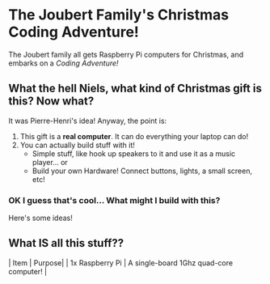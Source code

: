 # The Joubert Family's Christmas Coding Adventure!

The Joubert family all gets Raspberry Pi computers for Christmas, and embarks on a *Coding Adventure!*

## What the hell Niels, what kind of Christmas gift is this? Now what?

It was Pierre-Henri's idea! Anyway, the point is:

1. This gift is a **real computer**. It can do everything your laptop can do!
2. You can actually build stuff with it! 
	- Simple stuff, like hook up speakers to it and use it as a music player... or
	- Build your own Hardware! Connect buttons, lights, a small screen, etc!


### OK I guess that's cool... What might I build with this?

Here's some ideas!

## What IS all this stuff??

| Item | Purpose|
| 1x Raspberry Pi | A single-board 1Ghz quad-core computer! |